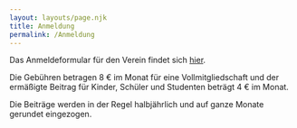 ```yaml
---
layout: layouts/page.njk
title: Anmeldung
permalink: /Anmeldung
---
```

Das Anmeldeformular für den Verein findet sich [hier](http://303932.webhosting75.1blu.de/PSV_Duisburg_Aufnahmeantrag_2020.docx).

Die Gebühren betragen 8 € im Monat für eine Vollmitgliedschaft und der ermäßigte Beitrag für Kinder, Schüler und Studenten beträgt 4 € im Monat.

Die Beiträge werden in der Regel halbjährlich und auf ganze Monate gerundet eingezogen.